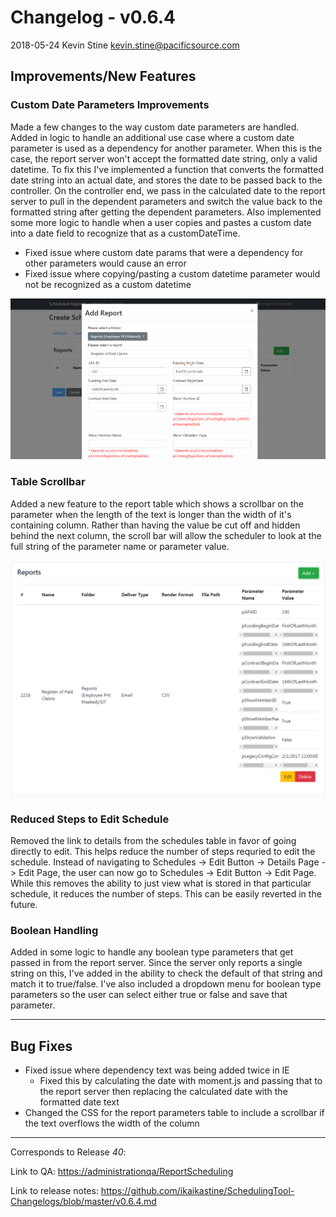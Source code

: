 # Changelog - v0.6.4

2018-05-24 Kevin Stine <kevin.stine@pacificsource.com>

## Improvements/New Features

### Custom Date Parameters Improvements

Made a few changes to the way custom date parameters are handled. Added in logic to handle an additional use case where a custom date parameter is
used as a dependency for another parameter. When this is the case, the report server won't accept the formatted date string, only a valid datetime.
To fix this I've implemented a function that converts the formatted date string into an actual date, and stores the date to be passed back to the controller.
On the controller end, we pass in the calculated date to the report server to pull in the dependent parameters and switch the value back to the formatted string
after getting the dependent parameters. Also implemented some more logic to handle when a user copies and pastes a custom date into a date field to recognize that
as a customDateTime.

* Fixed issue where custom date params that were a dependency for other parameters would cause an error
* Fixed issue where copying/pasting a custom datetime parameter would not be recognized as a custom datetime

![Custom Datetime Parameters](/Resources/CustomDates.gif)

### Table Scrollbar

Added a new feature to the report table which shows a scrollbar on the parameter when the length of the text is longer than the width of it's containing column.
Rather than having the value be cut off and hidden behind the next column, the scroll bar will allow the scheduler to look at the full string of the parameter name
or parameter value.

![Scroll Bar](/Resources/ScrollBar.PNG)

### Reduced Steps to Edit Schedule

Removed the link to details from the schedules table in favor of going directly to edit. This helps reduce the number of steps requried to edit the schedule. Instead
of navigating to Schedules -> Edit Button -> Details Page -> Edit Page, the user can now go to Schedules -> Edit Button -> Edit Page. While this removes the ability
to just view what is stored in that particular schedule, it reduces the number of steps. This can be easily reverted in the future.

### Boolean Handling

Added in some logic to handle any boolean type parameters that get passed in from the report server. Since the server only reports a single string on this,
I've added in the ability to check the default of that string and match it to true/false. I've also included a dropdown menu for boolean type parameters
so the user can select either true or false and save that parameter.

___

## Bug Fixes

* Fixed issue where dependency text was being added twice in IE
  * Fixed this by calculating the date with moment.js and passing that to the report server then replacing the calculated date with the formatted date text
* Changed the CSS for the report parameters table to include a scrollbar if the text overflows the width of the column

___

Corresponds to Release *40*:

Link to QA: <https://administrationqa/ReportScheduling>

Link to release notes: <https://github.com/ikaikastine/SchedulingTool-Changelogs/blob/master/v0.6.4.md>